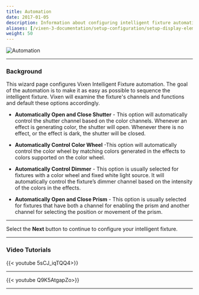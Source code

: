 ```yaml
---
title: Automation
date: 2017-01-05
description: Information about configuring intelligent fixture automation options.
aliases: [/vixen-3-documentation/setup-configuration/setup-display-elements/intelligent-fixture-wizard/automation/]
weight: 50 
---
```


![Automation](/images/docs/usage/display-setup/display-elements/intelligent-fixture-wizard/Automation.png)

---
### Background

This wizard page configures Vixen Intelligent Fixture automation.  The goal of the automation is to make it as easy as possible to sequence the intelligent fixture.
Vixen will examine the fixture's channels and functions and default these options accordingly.

* **Automatically Open and Close Shutter** - This option will automatically control the shutter channel based on the color channels. Whenever an effect is generating color, the shutter will open. Whenever there is no effect, or the effect is dark, the shutter will be closed.

* **Automatically Control Color Wheel** -This option will automatically control the color wheel by matching colors generated in the effects to colors supported on the color wheel.  
                                         
* **Automatically Control Dimmer** - This option is usually selected for fixtures with a color wheel and fixed white light source. It will automatically control the fixture&#8217;s dimmer channel based on the intensity of the colors in the effects.
 
* **Automatically Open and Close Prism** - This option is usually selected for fixtures that have both a channel for enabling the prism and another channel for selecting the position or movement of the prism.

---

Select the **Next** button to continue to configure your intelligent fixture.

---

### Video Tutorials

{{< youtube 5sCJ_iqTQQ4>}}

---

{{< youtube Q9K5AtgapZo>}}

---

